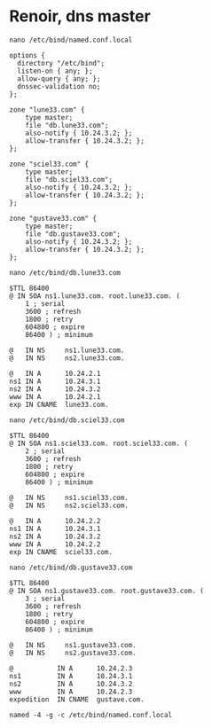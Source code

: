# Renoir, dns master

```nano /etc/bind/named.conf.local```

```
options {
  directory "/etc/bind";
  listen-on { any; };
  allow-query { any; };
  dnssec-validation no;
};

zone "lune33.com" {
    type master;
    file "db.lune33.com";
    also-notify { 10.24.3.2; };
    allow-transfer { 10.24.3.2; };
};

zone "sciel33.com" {
    type master;
    file "db.sciel33.com";
    also-notify { 10.24.3.2; };
    allow-transfer { 10.24.3.2; };
};

zone "gustave33.com" {
    type master;
    file "db.gustave33.com";
    also-notify { 10.24.3.2; };
    allow-transfer { 10.24.3.2; };
};
```

`nano /etc/bind/db.lune33.com`

```
$TTL 86400
@ IN SOA ns1.lune33.com. root.lune33.com. (
    1 ; serial
    3600 ; refresh
    1800 ; retry
    604800 ; expire
    86400 ) ; minimum

@   IN NS     ns1.lune33.com.
@   IN NS     ns2.lune33.com.

@   IN A      10.24.2.1
ns1 IN A      10.24.3.1
ns2 IN A      10.24.3.2
www IN A      10.24.2.1
exp IN CNAME  lune33.com.
```

`nano /etc/bind/db.sciel33.com`

```
$TTL 86400
@ IN SOA ns1.sciel33.com. root.sciel33.com. (
    2 ; serial
    3600 ; refresh
    1800 ; retry
    604800 ; expire
    86400 ) ; minimum

@   IN NS     ns1.sciel33.com.
@   IN NS     ns2.sciel33.com.

@   IN A      10.24.2.2
ns1 IN A      10.24.3.1
ns2 IN A      10.24.3.2
www IN A      10.24.2.2
exp IN CNAME  sciel33.com.
```

`nano /etc/bind/db.gustave33.com`

```
$TTL 86400
@ IN SOA ns1.gustave33.com. root.gustave33.com. (
    3 ; serial
    3600 ; refresh
    1800 ; retry
    604800 ; expire
    86400 ) ; minimum

@   IN NS     ns1.gustave33.com.
@   IN NS     ns2.gustave33.com.

@           IN A      10.24.2.3
ns1         IN A      10.24.3.1
ns2         IN A      10.24.3.2
www         IN A      10.24.2.3
expedition  IN CNAME  gustave.com.
```

`named -4 -g -c /etc/bind/named.conf.local`
